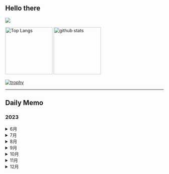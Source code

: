 ## Hello there 

![](http://github-profile-summary-cards.vercel.app/api/cards/profile-details?username=Solosx&theme=dark)

<p align="left"> 
  <img alt="Top Langs" height="150px" src="https://github-readme-stats.vercel.app/api/top-langs/?username=Solosx&layout=compact&count_private=true&show_icons=true&theme=dark" />
  <img alt="github stats" height="150px" src="https://github-readme-stats.vercel.app/api?username=Solosx&count_private=true&show_icons=true&show_icons=true&theme=dark" />
</p>

[![trophy](https://github-profile-trophy.vercel.app/?username=Solosx&theme=onedark&column=7
)](https://github.com/ryo-ma/github-profile-trophy)

* * *

## Daily Memo
### 2023
<details>
  <summary>6月</summary>

  - [28-06](https://github.com/SoloSx/Solosx/blob/main/Dairy/202306/2023-2806.md)
  - [29-06](https://github.com/SoloSx/Solosx/blob/main/Dairy/202306/2023-2906.md)
  - [30-06](https://github.com/SoloSx/Solosx/blob/main/Dairy/202306/2023-3006.md)

</details>


<details>
  <summary>7月</summary>

  - [01-07](https://github.com/SoloSx/Solosx/blob/main/Dairy/202306/2023-2806.md)
  - [02-07](https://github.com/SoloSx/Solosx/blob/main/Dairy/202306/2023-2806.md)
  - [03-07](https://github.com/SoloSx/Solosx/blob/main/Dairy/202306/2023-2806.md)
  - [04-07](https://github.com/SoloSx/Solosx/blob/main/Dairy/202306/2023-2806.md)
  - [05-07](https://github.com/SoloSx/Solosx/blob/main/Dairy/202306/2023-2806.md)
  - [06-07](https://github.com/SoloSx/Solosx/blob/main/Dairy/202306/2023-2806.md)
  - [07-07](https://github.com/SoloSx/Solosx/blob/main/Dairy/202306/2023-2806.md)
  - [08-07](https://github.com/SoloSx/Solosx/blob/main/Dairy/202306/2023-2806.md)
  - [09-07](https://github.com/SoloSx/Solosx/blob/main/Dairy/202306/2023-2806.md)
  - [10-07](https://github.com/SoloSx/Solosx/blob/main/Dairy/202306/2023-2806.md)
  - [11-07](https://github.com/SoloSx/Solosx/blob/main/Dairy/202306/2023-2806.md)
  - [12-07](https://github.com/SoloSx/Solosx/blob/main/Dairy/202306/2023-2806.md)
  - [13-07](https://github.com/SoloSx/Solosx/blob/main/Dairy/202306/2023-2806.md)
  - [14-07](https://github.com/SoloSx/Solosx/blob/main/Dairy/202306/2023-2806.md)
  - [15-07](https://github.com/SoloSx/Solosx/blob/main/Dairy/202306/2023-2806.md)
  - [16-07](https://github.com/SoloSx/Solosx/blob/main/Dairy/202306/2023-2806.md)
  - [17-07](https://github.com/SoloSx/Solosx/blob/main/Dairy/202306/2023-2806.md)
  - [18-07](https://github.com/SoloSx/Solosx/blob/main/Dairy/202306/2023-2806.md)
  - [19-07](https://github.com/SoloSx/Solosx/blob/main/Dairy/202306/2023-2806.md)
  - [20-07](https://github.com/SoloSx/Solosx/blob/main/Dairy/202306/2023-2806.md)
  - [21-07](https://github.com/SoloSx/Solosx/blob/main/Dairy/202306/2023-2806.md)
  - [22-07](https://github.com/SoloSx/Solosx/blob/main/Dairy/202306/2023-2806.md)
  - [23-07](https://github.com/SoloSx/Solosx/blob/main/Dairy/202306/2023-2806.md)
  - [24-07](https://github.com/SoloSx/Solosx/blob/main/Dairy/202306/2023-2806.md)
  - [25-07](https://github.com/SoloSx/Solosx/blob/main/Dairy/202306/2023-2806.md)
  - [26-07](https://github.com/SoloSx/Solosx/blob/main/Dairy/202306/2023-2806.md)
  - [27-07](https://github.com/SoloSx/Solosx/blob/main/Dairy/202306/2023-2806.md)
  - [28-07](https://github.com/SoloSx/Solosx/blob/main/Dairy/202306/2023-2806.md)
  - [29-07](https://github.com/SoloSx/Solosx/blob/main/Dairy/202306/2023-2806.md)
  - [30-07](https://github.com/SoloSx/Solosx/blob/main/Dairy/202306/2023-2806.md)
  - [31-07](https://github.com/SoloSx/Solosx/blob/main/Dairy/202306/2023-2806.md)
</details>

<details>
  <summary>8月</summary>

  - [01-08](https://github.com/SoloSx/Solosx/blob/main/Dairy/202306/2023-2806.md)
  - [02-08](https://github.com/SoloSx/Solosx/blob/main/Dairy/202306/2023-2806.md)
  - [03-08](https://github.com/SoloSx/Solosx/blob/main/Dairy/202306/2023-2806.md)
  - [04-08](https://github.com/SoloSx/Solosx/blob/main/Dairy/202306/2023-2806.md)
  - [05-08](https://github.com/SoloSx/Solosx/blob/main/Dairy/202306/2023-2806.md)
  - [06-08](https://github.com/SoloSx/Solosx/blob/main/Dairy/202306/2023-2806.md)
  - [08-08](https://github.com/SoloSx/Solosx/blob/main/Dairy/202306/2023-2806.md)
  - [08-08](https://github.com/SoloSx/Solosx/blob/main/Dairy/202306/2023-2806.md)
  - [09-08](https://github.com/SoloSx/Solosx/blob/main/Dairy/202306/2023-2806.md)
  - [10-08](https://github.com/SoloSx/Solosx/blob/main/Dairy/202306/2023-2806.md)
  - [11-08](https://github.com/SoloSx/Solosx/blob/main/Dairy/202306/2023-2806.md)
  - [12-08](https://github.com/SoloSx/Solosx/blob/main/Dairy/202306/2023-2806.md)
  - [13-08](https://github.com/SoloSx/Solosx/blob/main/Dairy/202306/2023-2806.md)
  - [14-08](https://github.com/SoloSx/Solosx/blob/main/Dairy/202306/2023-2806.md)
  - [15-08](https://github.com/SoloSx/Solosx/blob/main/Dairy/202306/2023-2806.md)
  - [16-08](https://github.com/SoloSx/Solosx/blob/main/Dairy/202306/2023-2806.md)
  - [17-08](https://github.com/SoloSx/Solosx/blob/main/Dairy/202306/2023-2806.md)
  - [18-08](https://github.com/SoloSx/Solosx/blob/main/Dairy/202306/2023-2806.md)
  - [19-08](https://github.com/SoloSx/Solosx/blob/main/Dairy/202306/2023-2806.md)
  - [20-08](https://github.com/SoloSx/Solosx/blob/main/Dairy/202306/2023-2806.md)
  - [21-08](https://github.com/SoloSx/Solosx/blob/main/Dairy/202306/2023-2806.md)
  - [22-08](https://github.com/SoloSx/Solosx/blob/main/Dairy/202306/2023-2806.md)
  - [23-08](https://github.com/SoloSx/Solosx/blob/main/Dairy/202306/2023-2806.md)
  - [24-08](https://github.com/SoloSx/Solosx/blob/main/Dairy/202306/2023-2806.md)
  - [25-08](https://github.com/SoloSx/Solosx/blob/main/Dairy/202306/2023-2806.md)
  - [26-08](https://github.com/SoloSx/Solosx/blob/main/Dairy/202306/2023-2806.md)
  - [27-08](https://github.com/SoloSx/Solosx/blob/main/Dairy/202306/2023-2806.md)
  - [28-08](https://github.com/SoloSx/Solosx/blob/main/Dairy/202306/2023-2806.md)
  - [29-08](https://github.com/SoloSx/Solosx/blob/main/Dairy/202306/2023-2806.md)
  - [30-08](https://github.com/SoloSx/Solosx/blob/main/Dairy/202306/2023-2806.md)
  - [31-08](https://github.com/SoloSx/Solosx/blob/main/Dairy/202306/2023-2806.md)
</details>


<details>
<summary>9月</summary>

</details>

<details>
<summary>10月</summary>

</details>

<details>
<summary>11月</summary>

</details>

<details>
<summary>12月</summary>

</details>



